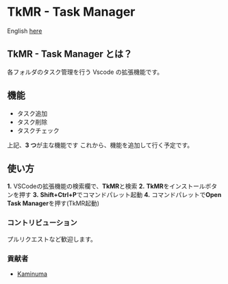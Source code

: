 # TkMR - Task Manager

English [here](https://github.com/kaedeek/TaskManager/blob/main/README-en.md)

## TkMR - Task Manager とは？

各フォルダのタスク管理を行う Vscode の拡張機能です。


## 機能

- タスク追加
- タスク削除
- タスクチェック

上記、**3 つ**が主な機能です
これから、機能を追加して行く予定です。

## 使い方
**1.** VSCodeの拡張機能の検索欄で、**TkMR**と検索
**2.** **TkMR**をインストールボタンを押す
**3.** **Shift+Ctrl+P**でコマンドパレット起動
**4.** コマンドパレットで**Open Task Manager**を押す(TkMR起動)

### コントリビューション

プルリクエストなど歓迎します。

### 貢献者
- [Kaminuma](https://github.com/kaminuma)